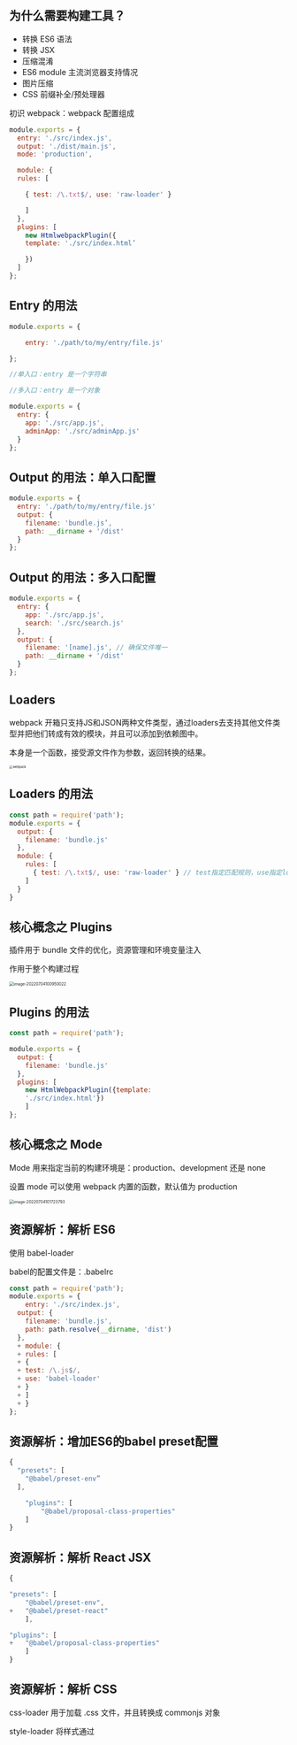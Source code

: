 ## 为什么需要构建⼯具？

- 转换 ES6 语法
- 转换 JSX
- 压缩混淆
- ES6 module 主流浏览器⽀持情况 
- 图⽚压缩
- CSS 前缀补全/预处理器



初识 webpack：webpack 配置组成

```js
module.exports = {
  entry: './src/index.js',
  output: './dist/main.js',
  mode: 'production',

  module: {
  rules: [

    { test: /\.txt$/, use: 'raw-loader' }

    ]
  },
  plugins: [
    new HtmlwebpackPlugin({
    template: './src/index.html’

    })
  ]
};
```

## Entry 的⽤法

```js
module.exports = {

	entry: './path/to/my/entry/file.js'

};

//单⼊⼝：entry 是⼀个字符串 

//多⼊⼝：entry 是⼀个对象

module.exports = {
  entry: {
    app: './src/app.js',
    adminApp: './src/adminApp.js'
  }
};
```

## Output 的⽤法：单⼊⼝配置

```js
module.exports = {
  entry: './path/to/my/entry/file.js'
  output: {
    filename: 'bundle.js’,
    path: __dirname + '/dist'
  }
};
```

## Output 的⽤法：多⼊⼝配置

```js
module.exports = {
  entry: {
    app: './src/app.js',
    search: './src/search.js'
  },
  output: {
    filename: '[name].js', // 确保文件唯一
    path: __dirname + '/dist'
  }
};
```



## Loaders

webpack 开箱只支持JS和JSON两种文件类型，通过loaders去支持其他文件类型并把他们转成有效的模块，并且可以添加到依赖图中。

本身是一个函数，接受源文件作为参数，返回转换的结果。

<img src="../image/webpack.jpg" alt="webpack" style="zoom:40%;" />

## Loaders 的⽤法

```js
const path = require('path');
module.exports = {
  output: {
    filename: 'bundle.js'
  },
  module: {
    rules: [
      { test: /\.txt$/, use: 'raw-loader' } // test指定匹配规则，use指定loader名称 
    ]
  }
}
```

## 核⼼概念之 Plugins

插件⽤于 bundle ⽂件的优化，资源管理和环境变量注⼊

作⽤于整个构建过程

<img src="../image/plugin_1.png" alt="image-20220704100950022" style="zoom:50%;" />

## Plugins 的⽤法

```js
const path = require('path');

module.exports = {
  output: {
    filename: 'bundle.js'
  },
  plugins: [
    new HtmlWebpackPlugin({template: 
    './src/index.html'})
    ]
};
```

## 核⼼概念之 Mode

Mode ⽤来指定当前的构建环境是：production、development 还是 none

设置 mode 可以使⽤ webpack 内置的函数，默认值为 production

<img src="../image/mode.png" alt="image-20220704101723793" style="zoom:50%;" />

## 资源解析：解析 ES6

使⽤ babel-loader

babel的配置⽂件是：.babelrc

```js
const path = require('path');
module.exports = {
	entry: './src/index.js',
  output: {
    filename: 'bundle.js',
    path: path.resolve(__dirname, 'dist')
  },
  + module: {
  + rules: [
  + {
  + test: /\.js$/,
  + use: 'babel-loader'
  + }
  + ]
  + }
};
```

## 资源解析：增加ES6的babel preset配置

```js
{
  "presets": [
    "@babel/preset-env”
  ],

	"plugins": [
		"@babel/proposal-class-properties"
	] 
}
```

## 资源解析：解析 React JSX

```js
{

"presets": [
	"@babel/preset-env",
+	"@babel/preset-react"
	],

"plugins": [
+	"@babel/proposal-class-properties"
	] 
}
```

## 资源解析：解析 CSS

css-loader ⽤于加载 .css ⽂件，并且转换成 commonjs 对象

style-loader 将样式通过 <style> 标签插⼊到 head 中

```js
const path = require('path');
module.exports = {
entry: './src/index.js',
output: {
filename: 'bundle.js',
path: path.resolve(__dirname, 'dist')
},
+ module: {
+ rules: [
+ {
+ test: /\.css$/,
+ use: [
+ 'style-loader',
+ 'css-loader'
+ ]
+ }
+ ]
+ }
};
```

## 资源解析：解析 Less 和 SaSS

less-loader ⽤于将 less 转换成 css

```js
const path = require('path');
module.exports = {
entry: './src/index.js',
output: {
filename: 'bundle.js',
path: path.resolve(__dirname, 'dist')
},
+ module: {
+ rules: [
+ {
+ test: /\.less$/,
+ use: [
+ 'style-loader',
+ 'css-loader',
+ ' less-loader'
+ ]
+ }
+ ]
+ }
};
```

## 资源解析：解析图⽚

file-loader ⽤于处理⽂件

```js
const path = require('path');
module.exports = {
entry: './src/index.js',
output: {
filename: 'bundle.js',
path: path.resolve(__dirname, 'dist')
},
module: {
rules: [
+ {
+ test: /\.(png|svg|jpg|gif)$/,
+ use: [
+ 'file-loader'
+ ]
+ }
]}
};
```

## 资源解析：解析字体

file-loader 也可以⽤于处理字体

```js
const path = require('path');
module.exports = {
entry: './src/index.js',
output: {
filename: 'bundle.js',
path: path.resolve(__dirname, 'dist')
},
module: {
rules: [
+ {
+ test: /\.(woff|woff2|eot|ttf|otf)$/,
+ use: [
+ 'file-loader'
+ ]
+ }
]}
};
```

## 资源解析：使⽤ url-loader

url-loader 也可以处理图⽚和字体

可以设置较⼩资源⾃动 base64

```js
const path = require('path');
module.exports = {
entry: './src/index.js',
output: {
filename: 'bundle.js',
path: path.resolve(__dirname, 'dist')
},
module: {
rules: [
+ {
+ test: /\.(png|svg|jpg|gif)$/,
+ use: [{ + loader: 'url-loader’, 
+ options: { 
+ limit: 10240 
+ } 
+ }] 
+ }
]}
};
```

## webpack 中的⽂件监听

⽂件监听是在发现源码发⽣变化时，⾃动重新构建出新的输出⽂件。

webpack 开启监听模式，有两种⽅式：

- ·启动 webpack 命令时，带上 --watch 参数
- ·在配置 webpack.config.js 中设置 watch: true

唯⼀缺陷：每次需要⼿动刷新浏览器

```js
{
  "name": "hello-webpack",
  "version": "1.0.0",
  "description": "Hello webpack",
  "main": "index.js",
  "scripts": {
  "build": "webpack ",
  + "watch": "webpack --watch"
  },
  "keywords": [],
  "author": "",
  "license": "ISC"
}
```

## ⽂件监听的原理分析

轮询判断⽂件的最后编辑时间是否变化

某个⽂件发⽣了变化，并不会⽴刻告诉监听者，⽽是先缓存起来，等 aggregateTimeout

```js
module.export = {
    //默认 false，也就是不开启
    watch: true,
    //只有开启监听模式时，watchOptions才有意义
    wathcOptions: {
    //默认为空，不监听的文件或者文件夹，支持正则匹配
    ignored: /node_modules/,
    //监听到变化发生后会等300ms再去执行，默认300ms
    aggregateTimeout: 300,
    //判断文件是否发生变化是通过不停询问系统指定文件有没有变化实现的，默认每秒问1000次
    poll: 1000
  } 
}
```

## 热更新：webpack-dev-server

- WDS 不刷新浏览器
- WDS 不输出⽂件，⽽是放在内存中
- 使⽤ HotModuleReplacementPlugin插件

```js
{
  "name": "hello-webpack",
  "version": "1.0.0",
  "description": "Hello webpack",
  "main": "index.js",
  "scripts": {
  "build": "webpack ",
  + ”dev": "webpack-dev-server --open"
  },
  "keywords": [],
  "author": "",
  "license": "ISC"
}
```

## 热更新：使⽤ webpack-dev-middleware

WDM 将 webpack 输出的⽂件传输给服务器

适⽤于灵活的定制场景

```js
const express = require('express');
const webpack = require('webpack');
const webpackDevMiddleware = require('webpack-dev-middleware');
const app = express();
const config = require('./webpack.config.js');
const compiler = webpack(config);

app.use(webpackDevMiddleware(compiler, {
	publicPath: config.output.publicPath
}));

app.listen(3000, function () {
	console.log('Example app listening on port 3000!\n');
});
```

## 热更新的原理分析

Webpack Compile: 将 JS 编译成 Bundle

HMR Server: 将热更新的⽂件输出给 HMR Rumtime

Bundle server: 提供⽂件在浏览器的访问

HMR Rumtime: 会被注⼊到浏览器，

更新⽂件的变化

bundle.js: 构建输出的⽂件

<img src="../image/hmr.png" alt="image-20220704103939682" style="zoom:50%;" />

## 什么是⽂件指纹？

打包后输出的⽂件名的后缀

<img src="../../../Library/Application Support/typora-user-images/image-20220704104101807.png" alt="image-20220704104101807" style="zoom:50%;" />

## ⽂件指纹如何⽣成

**Hash**：和整个项⽬的构建相关，只要项⽬⽂件有修改，整个项⽬构建的 hash 值就会更改

**Chunkhash**：和 webpack 打包的 chunk 有关，不同的 entry 会⽣成不同的 chunkhash 值

**Contenthash**：根据⽂件内容来定义 hash ，⽂件内容不变，则 contenthash 不变



## JS 的⽂件指纹设置

设置 output 的 filename，使⽤ [chunkhash]

```js
module.exports = {
  entry: {
    app: './src/app.js',
    search: './src/search.js'
  },
  output: {
    + filename: '[name][chunkhash:8].js',
    path: __dirname + '/dist'
  }
};
```

## CSS 的⽂件指纹设置

设置 MiniCssExtractPlugin 的 filename，

使⽤ [contenthash]

```js
module.exports = {
  entry: {
    app: './src/app.js',
    search: './src/search.js'
  },
  output: {
    filename: '[name][chunkhash:8].js',
    path: __dirname + '/dist'
  },
  plugins: [
    + new MiniCssExtractPlugin({ 
    + filename: `[name][contenthash:8].css
    + });
  ]
};
```

## 图⽚的⽂件指纹设置

设置 file-loader 的 name，使⽤ [hash]

<img src="../image/image_hash.png" alt="image-20220704104554659" style="zoom:50%;" />



```js
const path = require('path');
module.exports = {
	entry: './src/index.js',
	output: {
		filename: 'bundle.js',
		path: path.resolve(__dirname, 'dist')
	},
	module: {
	rules: [
		{
		test: /\.(png|svg|jpg|gif)$/,
		use: [{
		loader: 'file-loader’,
		+ options: {
		+ name: 'img/[name][hash:8].[ext] '
		+ } }] }]}
};  
```

## 代码压缩

HTML 压缩 html-webpack-plugin，

CSS 压缩 optimize-css-assets-webpack-plugin 同时使⽤ cssnano

JS 压缩 内置了 uglifyjs-webpack-plugin



## html ⽂件的压缩

```js
module.exports = {
entry: {
app: './src/app.js',
search: './src/search.js'
},
output: {
filename: '[name][chunkhash:8].js',
path: __dirname + '/dist'
},
plugins: [
+ new HtmlWebpackPlugin({
+ template: path.join(__dirname, 'src/search.html’),
+ filename: 'search.html’, + chunks: ['search’],
+ inject: true,
+ minify: {
+ html5: true,
+ collapseWhitespace: true,
+ preserveLineBreaks: false,
+ minifyCSS: true,
+ minifyJS: true,
+ removeComments: false
+ } + })
]
};
```

## CSS ⽂件的压缩

```js
module.exports = {
entry: {
app: './src/app.js',
search: './src/search.js'
},
output: {
filename: '[name][chunkhash:8].js',
path: __dirname + '/dist'
},
plugins: [
+ new OptimizeCSSAssetsPlugin({
+ assetNameRegExp: /\.css$/g,
+ cssProcessor: require('cssnano’) + })
]
};
```

